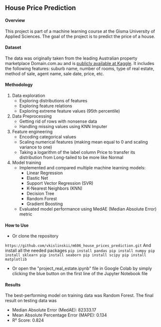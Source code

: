 ## House Price Prediction

#### Overview
This project is part of a machine learning course at the Gisma University of Applied Sciences. The goal of the project is to predict the price of a house. 

#### Dataset
The data was originally taken from the leading Australian property marketplace Domain.com.au and is [publicly available at Kaggle](https://www.kaggle.com/datasets/anthonypino/melbourne-housing-market). It includes the following features: suburb name, number of rooms, type of real estate, method of sale, agent name, sale date, price, etc.

#### Methodology
1. Data exploration
    * Exploring distributions of features 
    * Exploring feature relations
    * Exploring extreme feature values (95th percentile)
2. Data Preprocessing
    * Getting rid of rows with nonsense data
    * Handling missing values using KNN Imputer
3. Feature engineering
    * Encoding categorical values
    * Scaling numerical features (making mean equal to 0 and scaling variance to one)
    * Taking a logarithm of the label column Price to transfer its distribution from Long-tailed to be more like Normal
4. Model training
    * Implemented and compared multiple machine learning models:
      * Linear Regression
      * Elastic Net
      * Support Vector Regression (SVR)
      * K-Nearest Neighbors (KNN)
      * Decision Tree
      * Random Forest
      * Gradient Boosting
    * Evaluated model performance using MedAE (Median Absolute Error) metric

#### How to Use
* Or clone the repository
  
``
https://github.com/vkislinskii/m606_house_prices_prediction.git
``
And install all the needed packages
``
pip install pandas
pip install numpy
pip install sklearn
pip install seaborn
pip install scipy
pip install matplotlib
``
* Or open the "project_real_estate.ipynb" file in Google Colab by simply clicking the blue button on the first line of the Jupyter Notebook file

#### Results
The best-performing model on training data was Random Forest. The final result on testing data was
* Median Absolute Error (MedAE): 82333.17
* Mean Absolute Percentage Error (MAPE): 0.134
* R² Score: 0.824
